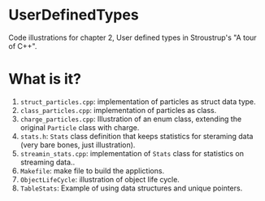 # UserDefinedTypes
Code illustrations for chapter 2, User defined types in Stroustrup's
"A tour of C++".

# What is it?
1. `struct_particles.cpp`: implementation of particles as struct
    data type.
1. `class_particles.cpp`: implementation of particles as class.
1. `charge_particles.cpp`: Illustration of an enum class, extending the
    original `Particle` class with charge.
1. `stats.h`: `Stats` class definition that keeps statistics for steraming
    data (very bare bones, just illustration).
1. `streamin_stats.cpp`: implementation of `Stats` class for statistics
    on streaming data..
1. `Makefile`: make file to build the applictions.
1. `ObjectLifeCycle`: illustration of object life cycle.
1. `TableStats`: Example of using data structures and unique pointers.
